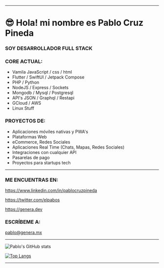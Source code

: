 
<hr>

# 😎 Hola! mi nombre es Pablo Cruz Pineda


### SOY DESARROLLADOR FULL STACK


### CORE ACTUAL:

- Vamila JavaScript / css / html
- Flutter / SwiftUI / Jetpack Compose
- PHP / Python 
- NodeJS / Express / Sockets
- Mongodb / Mysql / Postgresql
- API's JSON / Graphql / Restapi
- GCloud / AWS
- Linux Stuff


### PROYECTOS DE:

- Aplicaciones móviles nativas y PWA's
- Plataformas Web
- eCommerce, Redes Sociales
- Aplicaciones Real Time (Chats, Mapas, Redes Sociales)
- Integraciones con cualquier API
- Pasarelas de pago
- Proyectos para startups tech

<hr>

### ME ENCUENTRAS EN:

https://www.linkedin.com/in/pablocruzpineda

https://twitter.com/elpabos

https://genera.dev


### ESCRÍBEME A:

pablo@genera.mx

<hr>

![Pablo's GitHub stats](https://github-readme-stats.vercel.app/api?username=pablocruzpineda&hide=contribs,issues,prs&theme=buefy&show_icons=true&count_private=true) 

[![Top Langs](https://github-readme-stats.vercel.app/api/top-langs/?username=pablocruzpineda&layout=compact&count_private=true)](https://github.com/pablocruzpineda/github-readme-stats)

<hr>





